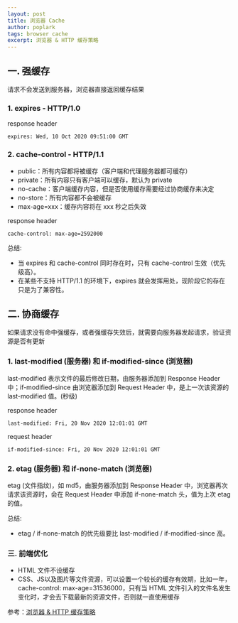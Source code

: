 ```yaml
---
layout: post
title: 浏览器 Cache
author: poplark
tags: browser cache
excerpt: 浏览器 & HTTP 缓存策略
---
```


## 一. 强缓存

请求不会发送到服务器，浏览器直接返回缓存结果

### 1. expires - HTTP/1.0

response header
```
expires: Wed, 10 Oct 2020 09:51:00 GMT
```

### 2. cache-control - HTTP/1.1

* public：所有内容都将被缓存（客户端和代理服务器都可缓存）
* private：所有内容只有客户端可以缓存，默认为 private
* no-cache：客户端缓存内容，但是否使用缓存需要经过协商缓存来决定
* no-store：所有内容都不会被缓存
* max-age=xxx：缓存内容将在 xxx 秒之后失效

response header
```
cache-control: max-age=2592000
```

总结:
* 当 expires 和 cache-control 同时存在时，只有 cache-control 生效（优先级高）。
* 在某些不支持 HTTP/1.1 的环境下，expires 就会发挥用处，现阶段它的存在只是为了兼容性。

## 二. 协商缓存

如果请求没有命中强缓存，或者强缓存失效后，就需要向服务器发起请求，验证资源是否有更新

### 1. last-modified (服务器) 和 if-modified-since (浏览器)

last-modified 表示文件的最后修改日期，由服务器添加到 Response Header 中；if-modified-since 由浏览器添加到 Request Header 中，是上一次该资源的 last-modified 值。(秒级)

response header
```
last-modified: Fri, 20 Nov 2020 12:01:01 GMT
```

request header
```
if-modified-since: Fri, 20 Nov 2020 12:01:01 GMT
```

### 2. etag (服务器) 和 if-none-match (浏览器)

etag (文件指纹)，如 md5，由服务器添加到 Response Header 中，浏览器再次请求该资源时，会在 Request Header 中添加 if-none-match 头，值为上次 etag 的值。

总结:
* etag / if-none-match 的优先级要比 last-modified / if-modified-since 高。

### 三. 前端优化
* HTML 文件不设缓存
* CSS、JS以及图片等文件资源，可以设置一个较长的缓存有效期，比如一年，cache-control: max-age=31536000，只有当 HTML 文件引入的文件名发生变化时，才会去下载最新的资源文件，否则就一直使用缓存

参考：[浏览器 & HTTP 缓存策略](https://segmentfault.com/a/1190000022084228?utm_source=weekly&utm_medium=email&utm_campaign=SegmentFault%20%E7%B2%BE%E9%80%89%E6%AF%8F%E5%91%A8%E7%B2%BE%E9%80%89%E4%B8%A8104%E9%81%93%20CSS%20%E9%9D%A2%E8%AF%95%E9%A2%98%EF%BC%8C%E5%8A%A9%E4%BD%A0%E6%9F%A5%E6%BC%8F%E8%A1%A5%E7%BC%BA)

